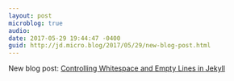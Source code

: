 ```yaml
---
layout: post
microblog: true
audio: 
date: 2017-05-29 19:44:47 -0400
guid: http://jd.micro.blog/2017/05/29/new-blog-post.html
---
```

New blog post: [Controlling Whitespace and Empty Lines in Jekyll](https://joshdick.net/2017/05/29/controlling_whitespace_and_empty_lines_in_jekyll.html)
